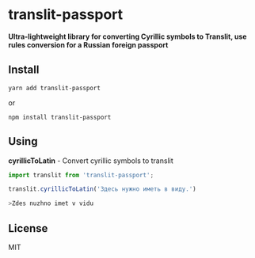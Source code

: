 # translit-passport

**Ultra-lightweight library for converting Cyrillic symbols to Translit, use rules conversion for a Russian foreign passport**

## Install
```
yarn add translit-passport
```
or
```
npm install translit-passport
```

## Using

**cyrillicToLatin** - Convert cyrillic symbols to translit

```javascript
import translit from 'translit-passport';

translit.cyrillicToLatin('Здесь нужно иметь в виду.')

>Zdes nuzhno imet v vidu
```

## License
MIT

